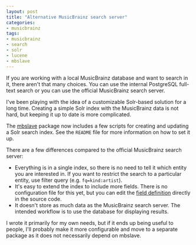 ```yaml
---
layout: post
title: "Alternative MusicBrainz search server"
categories:
- musicbrainz
tags:
- musicbrainz
- search
- solr
- lucene
- mbslave
---
```


If you are working with a local MusicBrainz database and want to search in it,
there aren't that many choices. You can use the internal PostgreSQL full-text
search or you can use the official MusicBrainz search server.

I've been playing with the idea of a customizable Solr-based solution for a
long time. Creating a simple Solr index with the MusicBrainz data is not
hard, but keeping it up to date is more complicated. 

The [mbslave] package now includes a few scripts for creating and
updating a Solr search index. See the `README` file for more information on
how to set it up.

There are a few differences compared to the official MusicBrainz search server:

 - Everything is in a single index, so there is no need to tell it which entity you are interested in.
   If you want to restrict the search to a particular entity, use filter query (e.g. `fq=kind:artist`).
 - It's easy to extend the index to include more fields. There is no configuration file for this yet, but you can edit the [field definition] directly in the source code.
 - It doesn't store as much data as the MusicBrainz search server. The intended workflow is to use the database for displaying results.

I wrote it primarily for my own needs, but if it ends up being useful to people, I'll probably make it more configurable and move to a separate package as it does not necessarily depend on mbslave.

[mbslave]: https://github.com/lalinsky/mbslave
[field definition]: https://github.com/lalinsky/mbslave/blob/master/mbslave/search.py#L61

